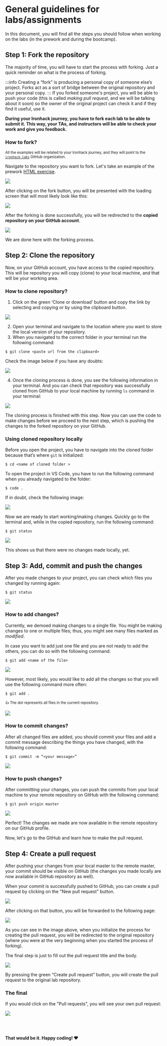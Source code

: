 <!-- ![logo_ironhack_blue 7](https://user-images.githubusercontent.com/23629340/40541063-a07a0a8a-601a-11e8-91b5-2f13e4e6b441.png)
-->

# General guidelines for labs/assignments

In this document, you will find all the steps you should follow when working on the labs (in the prework and during the bootcamp).

## Step 1: Fork the repository

The majority of time, you will have to start the process with forking. Just a quick reminder on what is the process of forking.

:::info
Creating a “fork” is producing a personal copy of someone else’s project. Forks act as a sort of bridge between the original repository and your personal copy.
:::
If you forked someone's project, you will be able to push your code (this is called _making pull request_, and we will be talking about it soon) so the owner of the original project can check it and if they find it useful, use it.

**During your Ironhack journey, you have to fork each lab to be able to submit it. This way, your TAs, and instructors will be able to check your work and give you feedback.**

### How to fork?

<small>All the examples will be related to your Ironhack journey, and they will point to the [`ironhack-labs`](https://github.com/ironhack-labs) GitHub organization. </small>

Navigate to the repository you want to fork. Let's take an example of the prework [HTML exercise](https://github.com/ironhack-labs/lab-html-exercise).

![](https://s3-eu-west-1.amazonaws.com/ih-materials/uploads/upload_926952599ca89301b826696c209fd338.png)

After clicking on the fork button, you will be presented with the loading screen that will most likely look like this:

![](https://s3-eu-west-1.amazonaws.com/ih-materials/uploads/upload_10963380e2cfbaab068f92027378ebed.png)

After the forking is done successfully, you will be redirected to the **copied repository on your GitHub account**.

![](https://s3-eu-west-1.amazonaws.com/ih-materials/uploads/upload_ab52ba11af58807f2b0ce6bc33eddcd4.png)

We are done here with the forking process.

## Step 2: Clone the repository

Now, on your GitHub account, you have access to the copied repository. This will be repository you will copy (clone) to your local machine, and that will be your working area.

### How to clone repository?

1. Click on the green ‘Clone or download’ button and copy the link by selecting and copying or by using the clipboard button.

![](https://s3-eu-west-1.amazonaws.com/ih-materials/uploads/upload_d60e750aafbfe7838bbdbf28619561c4.png)

2. Open your terminal and navigate to the location where you want to store the local version of your repository.
3. When you navigated to the correct folder in your terminal run the following command:

```shell
$ git clone <paste url from the clipboard>
```

Check the image below if you have any doubts:

![](https://s3-eu-west-1.amazonaws.com/ih-materials/uploads/upload_84541b74195c3a6bb9cde5ff753e3118.png)

4. Once the cloning process is done, you see the following information in your terminal. And you can check that repository was successfully cloned from GitHub to your local machine by running `ls` command in your terminal:

![](https://s3-eu-west-1.amazonaws.com/ih-materials/uploads/upload_ab79b2e53c91a60727bcb4722a251df3.png)

The cloning process is finished with this step. Now you can use the code to make changes before we proceed to the next step, which is pushing the changes to the forked repository on your GitHub.

### Using cloned repository locally

Before you open the project, you have to navigate into the cloned folder because that’s where `git` is initialized:

```shell
$ cd <name of cloned folder >
```

To open the project in VS Code, you have to run the following command when you already navigated to the folder:

```shell
$ code .
```

If in doubt, check the following image:

![](https://s3-eu-west-1.amazonaws.com/ih-materials/uploads/upload_abb34eb9484260ac24726a7c6ff29b88.png)

Now we are ready to start working/making changes. Quickly go to the terminal and, while in the copied repository, run the following command:

```shell
$ git status
```

![](https://s3-eu-west-1.amazonaws.com/ih-materials/uploads/upload_1b15541cf9a6df25582e47584ad84cef.png)

This shows us that there were no changes made locally, yet.

## Step 3: Add, commit and push the changes

After you made changes to your project, you can check which files you changed by running again:

```shell
$ git status
```

![](https://s3-eu-west-1.amazonaws.com/ih-materials/uploads/upload_5813099ab6bff940f70b5449ccb15c19.png)

### How to add changes?

Currently, we demoed making changes to a single file. You might be making changes to one or multiple files; thus, you might see many files marked as _modified_.

In case you want to add just one file and you are not ready to add the others, you can do so with the following command:

```shell
$ git add <name of the file>
```

![](https://s3-eu-west-1.amazonaws.com/ih-materials/uploads/upload_af98ae73d69b521b9e4caaa55341e10a.png)

However, most likely, you would like to add all the changes so that you will use the following command more often:

```shell
$ git add .
```

<small> :+1: The dot represents all files in the current repository.</small>

![](https://s3-eu-west-1.amazonaws.com/ih-materials/uploads/upload_140e62e6beddcf8a2af5c1f16af0868c.png)

### How to commit changes?

After all changed files are added, you should commit your files and add a commit message describing the things you have changed, with the following command:

```shell
$ git commit -m “<your message>”
```

![](https://s3-eu-west-1.amazonaws.com/ih-materials/uploads/upload_0ef0ad72a3dbf04e13f526316d45a606.png)

### How to push changes?

After committing your changes, you can push the commits from your local machine to your remote repository on GitHub with the following command:

```shell
$ git push origin master
```

![](https://s3-eu-west-1.amazonaws.com/ih-materials/uploads/upload_85546a18406a582e059fe7dd08d388f8.png)

Perfect! The changes we made are now available in the remote repository on our GitHub profile.

Now, let's go to the GitHub and learn how to make the pull request.

## Step 4: Create a pull request

After pushing your changes from your local master to the remote master, your commit should be visible on GitHub (the changes you made locally are now available in GitHub repository as well).

When your commit is successfully pushed to GitHub, you can create a pull request by clicking on the "New pull request" button.

![](https://s3-eu-west-1.amazonaws.com/ih-materials/uploads/upload_4da38401d30beacf8a0f1564ff0b422c.png)

After clicking on that button, you will be forwarded to the following page:

![](https://s3-eu-west-1.amazonaws.com/ih-materials/uploads/upload_63b74775dbb75f3b0ec07aed6ec6b082.png)

As you can see in the image above, when you initialize the process for creating the pull request, you will be redirected to the original repository (where you were at the very beginning when you started the process of forking).

The final step is just to fill out the pull request title and the body.

![](https://s3-eu-west-1.amazonaws.com/ih-materials/uploads/upload_7fd8a357bf140a3d3373e8d35b80aa59.png)

By pressing the green “Create pull request” button, you will create the pull request to the original lab repository.

### The final

If you would click on the "Pull requests", you will see your own pull request:

![](https://s3-eu-west-1.amazonaws.com/ih-materials/uploads/upload_96c6e545d2732b3aff9141191feea59a.png)

<br><br>

**That would be it. Happy coding! :heart:**
